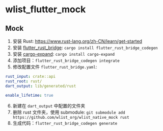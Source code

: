 # wlist_flutter_mock


## Mock

1. 安装 Rust: https://www.rust-lang.org/zh-CN/learn/get-started
2. 安装 [flutter_rust_bridge](https://crates.io/crates/flutter_rust_bridge): `cargo install flutter_rust_bridge_codegen`
3. 安装 [cargo-expand](https://crates.io/crates/cargo-expand): `cargo install cargo-expand`
4. 添加项目：`flutter_rust_bridge_codegen integrate`
5. 修改配置文件 `flutter_rust_bridge.yaml`:
```yaml
rust_input: crate::api
rust_root: rust/
dart_output: lib/generated/rust

enable_lifetime: true
```
6. 新建在 `dart_output` 中配置的文件夹
7. 删除 rust 文件夹，使用 submodule: `git submodule add https://github.com/wlist_org/wlist_native_mock rust`
8. 生成代码：`flutter_rust_bridge_codegen generate`
